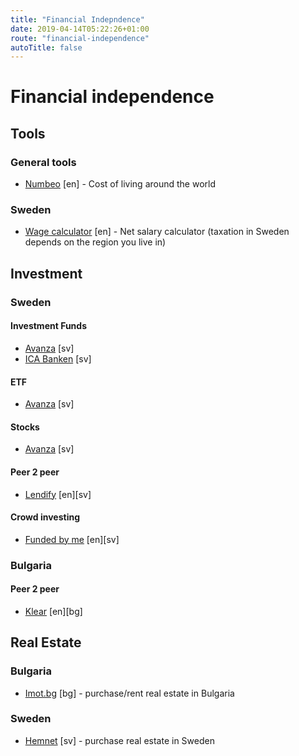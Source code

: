 ```yaml
---
title: "Financial Indepndence"
date: 2019-04-14T05:22:26+01:00
route: "financial-independence"
autoTitle: false
---
```


# Financial independence

## Tools

### General tools

* [Numbeo](https://www.numbeo.com/cost-of-living/) [en] - Cost of living around the world

### Sweden

* [Wage calculator](https://statsskuld.se/en-sv/jobs/berakna-nettolon) [en] - Net salary calculator (taxation in Sweden depends on the region you live in)

## Investment

### Sweden

#### Investment Funds

* [Avanza](https://www.avanza.se/start) [sv]
* [ICA Banken](https://www.icabanken.se/fond-och-sparande/) [sv]

#### ETF

* [Avanza](https://www.avanza.se/borshandlade-produkter/etf-torg/lista.html) [sv]

#### Stocks

* [Avanza](https://www.avanza.se/start) [sv]

#### Peer 2 peer

* [Lendify](https://lendify.se/r/ErvOtMLlk6) [en][sv]

#### Crowd investing

* [Funded by me](https://www.fundedbyme.com/en/) [en][sv]

### Bulgaria

#### Peer 2 peer

* [Klear](https://www.klearlending.com/en) [en][bg]

## Real Estate

### Bulgaria

* [Imot.bg](https://www.imot.bg/) [bg] - purchase/rent real estate in Bulgaria

### Sweden

* [Hemnet](https://www.hemnet.se/) [sv] - purchase real estate in Sweden
